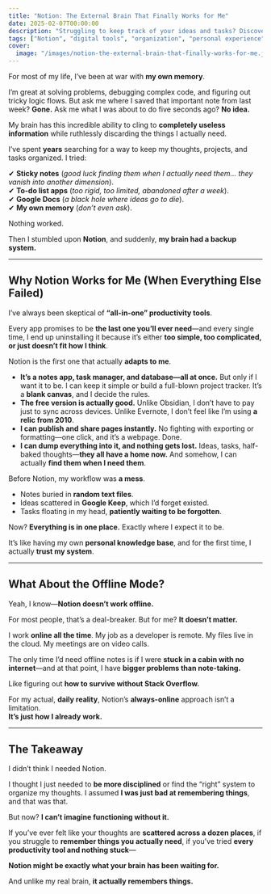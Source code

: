 ```yaml
---
title: "Notion: The External Brain That Finally Works for Me"
date: 2025-02-07T00:00:00
description: "Struggling to keep track of your ideas and tasks? Discover why Notion is the external brain I never knew I needed."
tags: ["Notion", "digital tools", "organization", "personal experience", "productivity", "workflow"]
cover:
  image: "/images/notion-the-external-brain-that-finally-works-for-me.jpeg"
---
```

For most of my life, I’ve been at war with **my own memory**.  

I’m great at solving problems, debugging complex code, and figuring out tricky logic flows. But ask me where I saved that important note from last week? **Gone.** Ask me what I was about to do five seconds ago? **No idea.**  

My brain has this incredible ability to cling to **completely useless information** while ruthlessly discarding the things I actually need.  

I’ve spent **years** searching for a way to keep my thoughts, projects, and tasks organized. I tried:  

✔ **Sticky notes** (*good luck finding them when I actually need them... they vanish into another dimension*).  
✔ **To-do list apps** (*too rigid, too limited, abandoned after a week*).  
✔ **Google Docs** (*a black hole where ideas go to die*).  
✔ **My own memory** (*don’t even ask*).  

Nothing worked.  

Then I stumbled upon **Notion**, and suddenly, **my brain had a backup system.**  

---

## **Why Notion Works for Me (When Everything Else Failed)**  

I’ve always been skeptical of **“all-in-one” productivity tools**.  

Every app promises to be **the last one you’ll ever need**—and every single time, I end up uninstalling it because it’s either **too simple, too complicated, or just doesn’t fit how I think**.  

Notion is the first one that actually **adapts to me**.  

- **It’s a notes app, task manager, and database—all at once.** But only if I want it to be. I can keep it simple or build a full-blown project tracker. It’s a **blank canvas**, and I decide the rules.  
- **The free version is actually good.** Unlike Obsidian, I don’t have to pay just to sync across devices. Unlike Evernote, I don’t feel like I’m using **a relic from 2010**.  
- **I can publish and share pages instantly.** No fighting with exporting or formatting—one click, and it’s a webpage. Done.  
- **I can dump everything into it, and nothing gets lost.** Ideas, tasks, half-baked thoughts—**they all have a home now.** And somehow, I can actually **find them when I need them**.  

Before Notion, my workflow was **a mess**.  

- Notes buried in **random text files**.  
- Ideas scattered in **Google Keep**, which I’d forget existed.  
- Tasks floating in my head, **patiently waiting to be forgotten**.  

Now? **Everything is in one place.** Exactly where I expect it to be.  

It’s like having my own **personal knowledge base**, and for the first time, I actually **trust my system**.  

---

## **What About the Offline Mode?**  

Yeah, I know—**Notion doesn’t work offline.**  

For most people, that’s a deal-breaker. But for me? **It doesn’t matter.**  

I work **online all the time**. My job as a developer is remote. My files live in the cloud. My meetings are on video calls.  

The only time I’d need offline notes is if I were **stuck in a cabin with no internet**—and at that point, I have **bigger problems than note-taking.**  

Like figuring out **how to survive without Stack Overflow.**  

For my actual, **daily reality**, Notion’s **always-online** approach isn’t a limitation.  
**It’s just how I already work.**  

---

## **The Takeaway**  

I didn’t think I needed Notion.  

I thought I just needed to **be more disciplined** or find the “right” system to organize my thoughts. I assumed **I was just bad at remembering things**, and that was that.  

But now? **I can’t imagine functioning without it.**  

If you’ve ever felt like your thoughts are **scattered across a dozen places**, if you struggle to **remember things you actually need**, if you’ve tried **every productivity tool and nothing stuck**—  

**Notion might be exactly what your brain has been waiting for.**  

And unlike my real brain, **it actually remembers things.**  